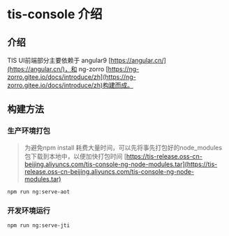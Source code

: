 # tis-console 介绍

## 介绍
TIS UI前端部分主要依赖于 angular9 [https://angular.cn/](https://angular.cn/)，和 ng-zorro [https://ng-zorro.gitee.io/docs/introduce/zh](https://ng-zorro.gitee.io/docs/introduce/zh)构建而成。

## 构建方法

### 生产环境打包

> 为避免npm install 耗费大量时间，可以先将事先打包好的node_modules包下载到本地中，以便加快打包时间 [https://tis-release.oss-cn-beijing.aliyuncs.com/tis-console-ng-node-modules.tar](https://tis-release.oss-cn-beijing.aliyuncs.com/tis-console-ng-node-modules.tar)

``` shell
npm run ng:serve-aot
```

### 开发环境运行

``` shell
npm run ng:serve-jti
```



